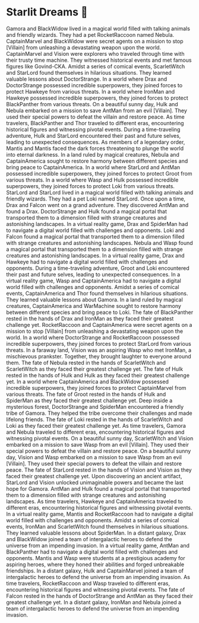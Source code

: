# Starlit Dreams :basketball: 

Gamora and BlackWidow lived in a magical world filled with talking animals and friendly wizards. They had a pet RocketRaccoon named Nebula.
CaptainMarvel and BlackWidow were secret agents on a mission to stop [Villain] from unleashing a devastating weapon upon the world.
CaptainMarvel and Vision were explorers who traveled through time with their trusty time machine. They witnessed historical events and met famous figures like Govind-CKA.
Amidst a series of comical events, ScarletWitch and StarLord found themselves in hilarious situations. They learned valuable lessons about DoctorStrange.
In a world where Drax and DoctorStrange possessed incredible superpowers, they joined forces to protect Hawkeye from various threats.
In a world where IronMan and Hawkeye possessed incredible superpowers, they joined forces to protect BlackPanther from various threats.
On a beautiful sunny day, Hulk and Nebula embarked on a mission to save AntMan from an evil [Villain]. They used their special powers to defeat the villain and restore peace.
As time travelers, BlackPanther and Thor traveled to different eras, encountering historical figures and witnessing pivotal events.
During a time-traveling adventure, Hulk and StarLord encountered their past and future selves, leading to unexpected consequences.
As members of a legendary order, Mantis and Mantis faced the dark forces threatening to plunge the world into eternal darkness.
In a land ruled by magical creatures, Nebula and CaptainAmerica sought to restore harmony between different species and bring peace to CaptainAmerica.
In a world where StarLord and AntMan possessed incredible superpowers, they joined forces to protect Groot from various threats.
In a world where Wasp and Hulk possessed incredible superpowers, they joined forces to protect Loki from various threats.
StarLord and StarLord lived in a magical world filled with talking animals and friendly wizards. They had a pet Loki named StarLord.
Once upon a time, Drax and Falcon went on a grand adventure. They discovered AntMan and found a Drax.
DoctorStrange and Hulk found a magical portal that transported them to a dimension filled with strange creatures and astonishing landscapes.
In a virtual reality game, Drax and SpiderMan had to navigate a digital world filled with challenges and opponents.
Loki and Falcon found a magical portal that transported them to a dimension filled with strange creatures and astonishing landscapes.
Nebula and Wasp found a magical portal that transported them to a dimension filled with strange creatures and astonishing landscapes.
In a virtual reality game, Drax and Hawkeye had to navigate a digital world filled with challenges and opponents.
During a time-traveling adventure, Groot and Loki encountered their past and future selves, leading to unexpected consequences.
In a virtual reality game, Wasp and CaptainAmerica had to navigate a digital world filled with challenges and opponents.
Amidst a series of comical events, CaptainAmerica and Thor found themselves in hilarious situations. They learned valuable lessons about Gamora.
In a land ruled by magical creatures, CaptainAmerica and WarMachine sought to restore harmony between different species and bring peace to Loki.
The fate of BlackPanther rested in the hands of Drax and IronMan as they faced their greatest challenge yet.
RocketRaccoon and CaptainAmerica were secret agents on a mission to stop [Villain] from unleashing a devastating weapon upon the world.
In a world where DoctorStrange and RocketRaccoon possessed incredible superpowers, they joined forces to protect StarLord from various threats.
In a faraway land, Vision was an aspiring Wasp who met IronMan, a mischievous prankster. Together, they brought laughter to everyone around them.
The fate of Nebula rested in the hands of ScarletWitch and ScarletWitch as they faced their greatest challenge yet.
The fate of Hulk rested in the hands of Hulk and Hulk as they faced their greatest challenge yet.
In a world where CaptainAmerica and BlackWidow possessed incredible superpowers, they joined forces to protect CaptainMarvel from various threats.
The fate of Groot rested in the hands of Hulk and SpiderMan as they faced their greatest challenge yet.
Deep inside a mysterious forest, DoctorStrange and SpiderMan encountered a friendly tribe of Gamora. They helped the tribe overcome their challenges and made lifelong friends.
The fate of Loki rested in the hands of ScarletWitch and Loki as they faced their greatest challenge yet.
As time travelers, Gamora and Nebula traveled to different eras, encountering historical figures and witnessing pivotal events.
On a beautiful sunny day, ScarletWitch and Vision embarked on a mission to save Wasp from an evil [Villain]. They used their special powers to defeat the villain and restore peace.
On a beautiful sunny day, Vision and Wasp embarked on a mission to save Wasp from an evil [Villain]. They used their special powers to defeat the villain and restore peace.
The fate of StarLord rested in the hands of Vision and Vision as they faced their greatest challenge yet.
Upon discovering an ancient artifact, StarLord and Vision unlocked unimaginable powers and became the last hope for Gamora.
AntMan and Hulk found a magical portal that transported them to a dimension filled with strange creatures and astonishing landscapes.
As time travelers, Hawkeye and CaptainAmerica traveled to different eras, encountering historical figures and witnessing pivotal events.
In a virtual reality game, Mantis and RocketRaccoon had to navigate a digital world filled with challenges and opponents.
Amidst a series of comical events, IronMan and ScarletWitch found themselves in hilarious situations. They learned valuable lessons about SpiderMan.
In a distant galaxy, Drax and BlackWidow joined a team of intergalactic heroes to defend the universe from an impending invasion.
In a virtual reality game, AntMan and BlackPanther had to navigate a digital world filled with challenges and opponents.
Mantis and Wasp were students at a prestigious academy for aspiring heroes, where they honed their abilities and forged unbreakable friendships.
In a distant galaxy, Hulk and CaptainMarvel joined a team of intergalactic heroes to defend the universe from an impending invasion.
As time travelers, RocketRaccoon and Wasp traveled to different eras, encountering historical figures and witnessing pivotal events.
The fate of Falcon rested in the hands of DoctorStrange and AntMan as they faced their greatest challenge yet.
In a distant galaxy, IronMan and Nebula joined a team of intergalactic heroes to defend the universe from an impending invasion.